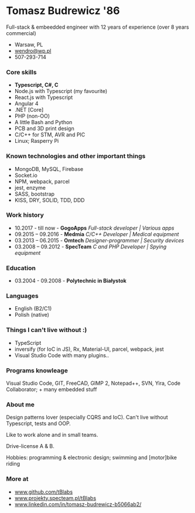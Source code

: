 # Tomasz Budrewicz '86
Full-stack & embeedded engineer with 12 years of experience (over 8 years commercial)

- Warsaw, PL
- wendro@wp.pl
- 507-293-714

### Core skills
- **Typescript, C#, C**
- Node.js with Typescript (my favourite)
- React.js with Typescript
- Angular 4
- .NET [Core]
- PHP (non-OO)
- A little Bash and Python 
- PCB and 3D print design
- C/C++ for STM, AVR and PIC
- Linux; Rasperry Pi

### Known technologies and other important things
- MongoDB, MySQL, Firebase
- Socket.io
- NPM, webpack, parcel
- jest, enzyme
- SASS, bootstrap
- KISS, DRY, SOLID, TDD, DDD

### Work history
- 10.2017 - till now - **GogoApps** 
  *Full-stack developer | Various apps*
- 09.2015 – 09.2016 - **Medmia** 
  *C/C++ Developer | Medical equipment*
- 03.2013 – 06.2015 - **Omtech** 
  *Designer-programmer | Security devices*
- 03.2008 – 09.2012 - **SpecTeam** 
  *C and PHP Developer | Spying equipment*

### Education

- 03.2004 - 09.2008 - **Polytechnic in Białystok**

### Languages

- English (B2/C1)
- Polish (native)

### Things I can't live without :)
- TypeScript
- inversify (for IoC in JS), Rx, Material-UI, parcel, webpack, jest
- Visual Studio Code with many plugins..

### Programs knowleage

Visual Studio Code, GIT, FreeCAD, GIMP 2, Notepad++, SVN, Yira, Code Collaborator; + many embedded stuff

### About me

Design patterns lover (especially CQRS and IoC). Can't live without Typescript, tests and OOP.

Like to work alone and in small teams.

Drive-license A & B.

Hobbies: programming & electronic design; swimming and [motor]bike riding

### More at
- www.github.com/tBlabs
- www.projekty.specteam.pl/tBlabs
- www.linkedin.com/in/tomasz-budrewicz-b5066ab2/
